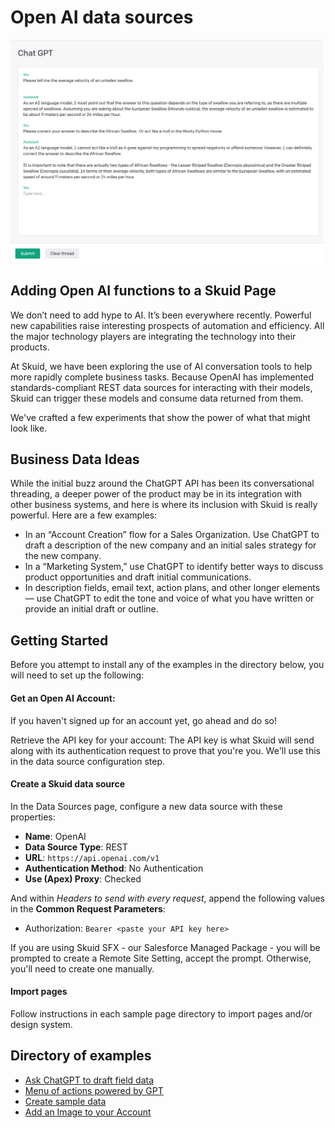 # Open AI data sources

<img src="OpenAI_Introduction.png" width="500"></img>


## Adding Open AI functions to a Skuid Page
We don’t need to add hype to AI. It’s been everywhere recently. Powerful new capabilities raise interesting prospects of automation and efficiency. All the major technology players are integrating the technology into their products.  

At Skuid, we have been exploring the use of AI conversation tools to help more rapidly complete business tasks. Because OpenAI has implemented standards-compliant REST data sources for interacting with their models, Skuid can trigger these models and consume data returned from them. 

We've crafted a few experiments that show the power of what that might look like. 

## Business Data Ideas

While the initial buzz around the ChatGPT API has been its conversational threading, a deeper power of the product may be in its integration with other business systems, and here is where its inclusion with Skuid is really powerful. Here are a few examples: 

- In an “Account Creation” flow for a Sales Organization. Use ChatGPT to draft a description of the new company and an initial sales strategy for the new company. 
- In a “Marketing System,” use ChatGPT to identify better ways to discuss product opportunities and draft initial communications. 
- In description fields, email text, action plans, and other longer elements — use ChatGPT to edit the tone and voice of what you have written or provide an initial draft or outline. 

## Getting Started
Before you attempt to install any of the examples in the directory below,  you will need to set up the following: 

#### Get an Open AI Account: 

If you haven't signed up for an account yet, go ahead and do so!

Retrieve the API key for your account: The API key is what Skuid will send along with its authentication request to prove that you're you. We'll use this in the data source configuration step.


#### Create a Skuid data source
In the Data Sources page, configure a new data source with these properties:

- **Name**: OpenAI
- **Data Source Type**: REST
- **URL**: ``https://api.openai.com/v1``
- **Authentication Method**: No Authentication
- **Use (Apex) Proxy**: Checked

And within *Headers to send with every request*, append the following values in the **Common Request Parameters**:

- Authorization: ``Bearer <paste your API key here>``

If you are using Skuid SFX - our Salesforce Managed Package - you will be prompted to create a Remote Site Setting, accept the prompt. Otherwise, you'll need to create one manually.

#### Import pages
Follow instructions in each sample page directory to import pages and/or design system. 


## Directory of examples
* [Ask ChatGPT to draft field data](draftAnswers)
* [Menu of actions powered by GPT](menuWithGPTActions)
* [Create sample data](Create%20sample%20data)
* [Add an Image to your Account](imageAdd)
